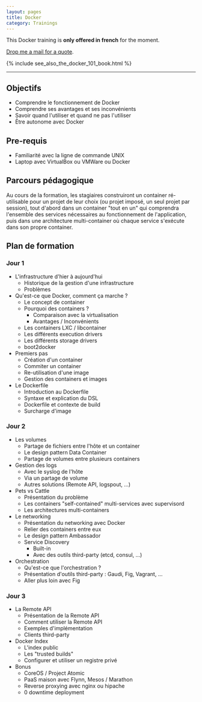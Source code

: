 ```yaml
---
layout: pages
title: Docker
category: Trainings
---
```


This Docker training is **only offered in french** for the moment.

[Drop me a mail for a quote](mailto:geoffrey.bachelet@gmail.com).

{% include see_also_the_docker_101_book.html %}

---

## Objectifs

* Comprendre le fonctionnement de Docker
* Comprendre ses avantages et ses inconvénients
* Savoir quand l'utiliser et quand ne pas l'utiliser
* Être autonome avec Docker

## Pre-requis

* Familiarité avec la ligne de commande UNIX
* Laptop avec VirtualBox ou VMWare ou Docker

## Parcours pédagogique

Au cours de la formation, les stagiaires construiront un container ré-utilisable pour un projet de leur choix (ou projet imposé, un seul projet par session), tout d'abord dans un container "tout en un" qui comprendra l'ensemble des services nécessaires au fonctionnement de l'application, puis dans une architecture multi-container où chaque service s'exécute dans son propre container.

## Plan de formation

### Jour 1

* L'infrastructure d'hier à aujourd'hui
  * Historique de la gestion d'une infrastructure
  * Problèmes
* Qu'est-ce que Docker, comment ça marche ?
  * Le concept de container
  * Pourquoi des containers ?
    * Comparaison avec la virtualisation
    * Avantages / Inconvénients
  * Les containers LXC / libcontainer
  * Les différents execution drivers
  * Les différents storage drivers
  * boot2docker
* Premiers pas
  * Création d'un container
  * Commiter un container
  * Re-utilisation d'une image
  * Gestion des containers et images
* Le Dockerfile
  * Introduction au Dockerfile
  * Syntaxe et explication du DSL
  * Dockerfile et contexte de build
  * Surcharge d'image

### Jour 2

* Les volumes
  * Partage de fichiers entre l'hôte et un container
  * Le design pattern Data Container
  * Partage de volumes entre plusieurs containers
* Gestion des logs
  * Avec le syslog de l'hôte
  * Via un partage de volume
  * Autres solutions (Remote API, logspout, ...)
* Pets vs Cattle
  * Présentation du problème
  * Les containers "self-contained" multi-services avec supervisord
  * Les architectures multi-containers
* Le networking
  * Présentation du networking avec Docker
  * Relier des containers entre eux
  * Le design pattern Ambassador
  * Service Discovery
    * Built-in
    * Avec des outils third-party (etcd, consul, ...)
* Orchestration
  * Qu'est-ce que l'orchestration ?
  * Présentation d'outils third-party : Gaudi, Fig, Vagrant, ...
  * Aller plus loin avec Fig

### Jour 3

* La Remote API
  * Présentation de la Remote API
  * Comment utiliser la Remote API
  * Exemples d'implémentation
  * Clients third-party
* Docker Index
  * L'index public
  * Les "trusted builds"
  * Configurer et utiliser un registre privé
* Bonus
  * CoreOS / Project Atomic
  * PaaS maison avec Flynn, Mesos / Marathon
  * Reverse proxying avec nginx ou hipache
  * 0 downtime deployment
